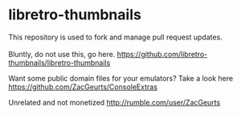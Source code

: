# libretro-thumbnails

This repository is used to fork and manage pull request updates.
<BR /><BR />Bluntly, do not use this, go here.
https://github.com/libretro-thumbnails/libretro-thumbnails

Want some public domain files for your emulators?
Take a look here https://github.com/ZacGeurts/ConsoleExtras

Unrelated and not monetized
http://rumble.com/user/ZacGeurts
